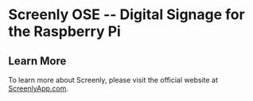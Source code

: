 # Screenly OSE -- Digital Signage for the Raspberry Pi

## Learn More

To learn more about Screenly, please visit the official website at [ScreenlyApp.com](http://www.screenlyapp.com).

